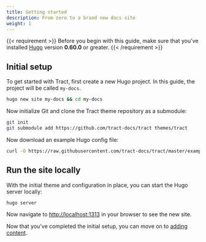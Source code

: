 ```yaml
---
title: Getting started
description: From zero to a brand new docs site
weight: 1
---
```


{{< requirement >}}
Before you begin with this guide, make sure that you've installed [Hugo](https://gohugo.io) version **0.60.0** or greater.
{{< /requirement >}}

## Initial setup

To get started with Tract, first create a new Hugo project. In this guide, the project will be called `my-docs`.

```bash
hugo new site my-docs && cd my-docs
```

Now initialize Git and clone the Tract theme repository as a submodule:

```bash
git init
git submodule add https://github.com/tract-docs/tract themes/tract
```

Now download an example Hugo config file:

```bash
curl -O https://raw.githubusercontent.com/tract-docs/tract/master/exampleSite/config.toml
```

## Run the site locally

With the initial theme and configuration in place, you can start the Hugo server locally:

```bash
hugo server
```

Now navigate to [http://localhost:1313](http://localhost:1313) in your browser to see the new site.

Now that you've completed the initial setup, you can move on to [adding content](add-content).
